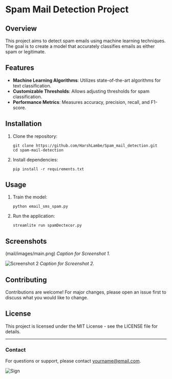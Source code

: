 
# Spam Mail Detection Project


## Overview

This project aims to detect spam emails using machine learning techniques. The goal is to create a model that accurately classifies emails as either spam or legitimate.

## Features

- **Machine Learning Algorithms**: Utilizes state-of-the-art algorithms for text classification.
- **Customizable Thresholds**: Allows adjusting thresholds for spam classification.
- **Performance Metrics**: Measures accuracy, precision, recall, and F1-score.

## Installation

1. Clone the repository:
   ```
   git clone https://github.com/HarshLambe/Spam_mail_detection.git
   cd spam-mail-detection
   ```
   
2. Install dependencies:
   ```
   pip install -r requirements.txt
   ```

## Usage

1. Train the model:
   ```
   python email_sms_spam.py
   ```

2. Run the application:
   ```
   streamlite run spamDectecor.py
   ```

## Screenshots

(mail/images/main.png) 
*Caption for Screenshot 1.*

![Screenshot 2](spam.png) <!-- Replace 'screenshot2.png' with your screenshot -->
*Caption for Screenshot 2.*

## Contributing

Contributions are welcome! For major changes, please open an issue first to discuss what you would like to change.

## License

This project is licensed under the MIT License - see the LICENSE file for details.

---

### Contact

For questions or support, please contact [yourname@email.com](mailto:yourname@email.com).

![Sign](sign.png) <!-- Replace 'sign.png' with your sign image -->

